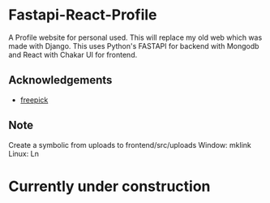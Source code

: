 
# Fastapi-React-Profile

A Profile website for personal used. This will replace my old web which was made with Django. This uses Python's FASTAPI for backend with Mongodb and React with Chakar UI for frontend.


## Acknowledgements

 - [freepick](https://www.freepik.com/)

## Note
Create a symbolic from uploads to frontend/src/uploads
Window: mklink
Linux: Ln

# Currently under construction
